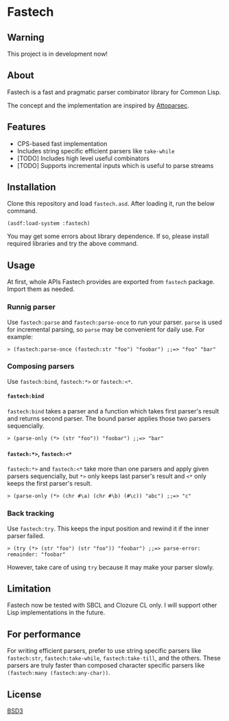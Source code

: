 Fastech
=======
Warning
-------
This project is in development now!

About
-----
Fastech is a fast and pragmatic parser combinator library for Common Lisp.

The concept and the implementation are inspired by [Attoparsec][].

[Attoparsec]: https://github.com/bos/attoparsec

Features
--------
* CPS-based fast implementation
* Includes string specific efficient parsers like `take-while`
* [TODO] Includes high level useful combinators
* [TODO] Supports incremental inputs which is useful to parse streams

Installation
------------
Clone this repository and load `fastech.asd`. After loading it, run the below command.

    (asdf:load-system :fastech)

You may get some errors about library dependence. If so, please install required libraries and try the above command.

Usage
-----
At first, whole APIs Fastech provides are exported from `fastech` package. Import them as needed.

### Runnig parser
Use `fastech:parse` and `fastech:parse-once` to run your parser. `parse` is used for incremental parsing, so `parse` may be convenient for daily use. For example:

    > (fastech:parse-once (fastech:str "foo") "foobar") ;;=> "foo" "bar"

### Composing parsers
Use `fastech:bind`, `fastech:*>` or `fastech:<*`.

#### `fastech:bind`
`fastech:bind` takes a parser and a function which takes first parser's result and returns second parser. The bound parser applies those two parsers sequencially.

    > (parse-only (*> (str "foo")) "foobar") ;;=> "bar"

#### `fastech:*>`, `fastech:<*`
`fastech:*>` and `fastech:<*` take more than one parsers and apply given parsers sequencially,  but `*>` only keeps last parser's result and `<*` only keeps the first parser's result.

    > (parse-only (*> (chr #\a) (chr #\b) (#\c)) "abc") ;;=> "c"

### Back tracking
Use `fastech:try`. This keeps the input position and rewind it if the inner parser failed.

    > (try (*> (str "foo") (str "foo")) "foobar") ;;=> parse-error: remainder: "foobar"

However, take care of using `try` because it may make your parser slowly.

Limitation
----------
Fastech now be tested with SBCL and Clozure CL only. I will support other Lisp implementations in the future.

For performance
---------------
For writing efficient parsers, prefer to use string specific parsers like `fastech:str`, `fastech:take-while`, `fastech:take-till`, and the others. These parsers are truly faster than composed character specific parsers like `(fastech:many (fastech:any-char))`.

License
-------
[BSD3](http://opensource.org/licenses/BSD-3-Clause)
